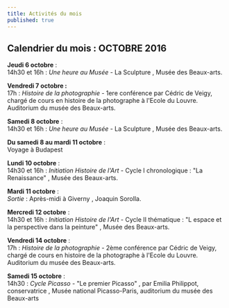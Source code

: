 ```yaml
---
title: Activités du mois
published: true
---
```


## Calendrier du mois : OCTOBRE 2016

**Jeudi 6 octobre** :  
14h30 et 16h : _Une heure au Musée_ - La Sculpture , Musée des Beaux-arts.

**Vendredi 7 octobre :**  
17h : _Histoire de la photographie_ -  1ere conférence par Cédric de Veigy, chargé de cours en histoire de la photographe à  l'Ecole du Louvre.  Auditorium du musée des Beaux-arts.

**Samedi 8 octobre** :  
14h30 et 16h : _Une heure au Musée_ - La Sculpture , Musée des Beaux-arts.  

**Du samedi 8 au mardi 11 octobre** :  
Voyage à Budapest

**Lundi 10 octobre** :  
14h30 et 16h : _Initiation Histoire de l'Art_  - Cycle I chronologique : "La Renaissance" , Musée des Beaux-arts.

**Mardi 11 octobre** :  
_Sortie_ : Après-midi à Giverny , Joaquin Sorolla. 

**Mercredi 12 octobre** :  
14h30 et 16h : _Initiation Histoire de l'Art_  - Cycle II thématique : "L espace et la perspective dans la peinture" , Musée des Beaux-arts.  

**Vendredi 14 octobre**  :  
17h : _Histoire de la photographie_ -  2ème  conférence par Cédric de Veigy, chargé de cours en histoire de la photographe à  l'Ecole du Louvre.  Auditorium du musée des Beaux-arts.  

**Samedi 15 octobre** :  
14h30 : _Cycle Picasso_  - "Le premier Picasso" , par Emilia Philippot, conservatrice , Musée national Picasso-Paris, auditorium du musée des Beaux-arts
